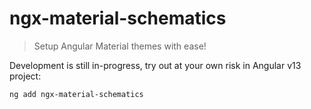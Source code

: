# ngx-material-schematics

> Setup Angular Material themes with ease!

Development is still in-progress, try out at your own risk in Angular v13 project:

```bash
ng add ngx-material-schematics
```
